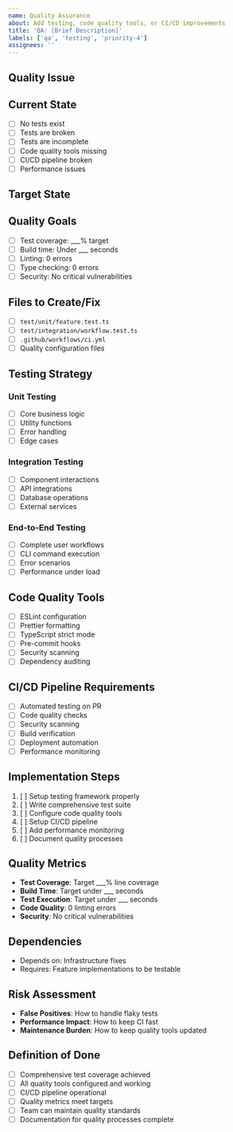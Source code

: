 ```yaml
---
name: Quality Assurance
about: Add testing, code quality tools, or CI/CD improvements
title: 'QA: [Brief Description]'
labels: ['qa', 'testing', 'priority-4']
assignees: ''
---
```


## Quality Issue
<!-- Describe the quality assurance need -->

## Current State
<!-- Describe the current state of testing, quality, or CI/CD -->
- [ ] No tests exist
- [ ] Tests are broken
- [ ] Tests are incomplete
- [ ] Code quality tools missing
- [ ] CI/CD pipeline broken
- [ ] Performance issues

## Target State
<!-- Describe what quality assurance should look like when complete -->

## Quality Goals
<!-- Define specific quality metrics and targets -->
- [ ] Test coverage: ___% target
- [ ] Build time: Under ___ seconds
- [ ] Linting: 0 errors
- [ ] Type checking: 0 errors
- [ ] Security: No critical vulnerabilities

## Files to Create/Fix
<!-- List the specific files that need work -->
- [ ] `test/unit/feature.test.ts`
- [ ] `test/integration/workflow.test.ts`
- [ ] `.github/workflows/ci.yml`
- [ ] Quality configuration files

## Testing Strategy
<!-- Define the comprehensive testing approach -->

### Unit Testing
- [ ] Core business logic
- [ ] Utility functions
- [ ] Error handling
- [ ] Edge cases

### Integration Testing
- [ ] Component interactions
- [ ] API integrations
- [ ] Database operations
- [ ] External services

### End-to-End Testing
- [ ] Complete user workflows
- [ ] CLI command execution
- [ ] Error scenarios
- [ ] Performance under load

## Code Quality Tools
<!-- Define what quality tools should be implemented -->
- [ ] ESLint configuration
- [ ] Prettier formatting
- [ ] TypeScript strict mode
- [ ] Pre-commit hooks
- [ ] Security scanning
- [ ] Dependency auditing

## CI/CD Pipeline Requirements
<!-- Define what the CI/CD pipeline should include -->
- [ ] Automated testing on PR
- [ ] Code quality checks
- [ ] Security scanning
- [ ] Build verification
- [ ] Deployment automation
- [ ] Performance monitoring

## Implementation Steps
1. [ ] Setup testing framework properly
2. [ ] Write comprehensive test suite
3. [ ] Configure code quality tools
4. [ ] Setup CI/CD pipeline
5. [ ] Add performance monitoring
6. [ ] Document quality processes

## Quality Metrics
<!-- Define how success will be measured -->
- **Test Coverage**: Target ___% line coverage
- **Build Time**: Target under ___ seconds
- **Test Execution**: Target under ___ seconds
- **Code Quality**: 0 linting errors
- **Security**: No critical vulnerabilities

## Dependencies
<!-- List any issues that must be completed first -->
- Depends on: Infrastructure fixes
- Requires: Feature implementations to be testable

## Risk Assessment
<!-- What could go wrong and how to mitigate -->
- **False Positives**: How to handle flaky tests
- **Performance Impact**: How to keep CI fast
- **Maintenance Burden**: How to keep quality tools updated

## Definition of Done
- [ ] Comprehensive test coverage achieved
- [ ] All quality tools configured and working
- [ ] CI/CD pipeline operational
- [ ] Quality metrics meet targets
- [ ] Team can maintain quality standards
- [ ] Documentation for quality processes complete